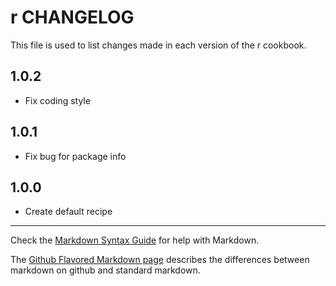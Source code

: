 # r CHANGELOG

This file is used to list changes made in each version of the r cookbook.

## 1.0.2
- Fix coding style

## 1.0.1
- Fix bug for package info

## 1.0.0
- Create default recipe

- - -
Check the [Markdown Syntax Guide](http://daringfireball.net/projects/markdown/syntax) for help with Markdown.

The [Github Flavored Markdown page](http://github.github.com/github-flavored-markdown/) describes the differences between markdown on github and standard markdown.
